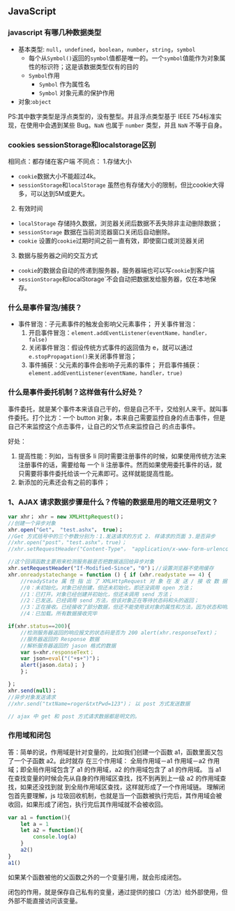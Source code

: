 ## JavaScript
### javascript 有哪几种数据类型
- 基本类型: `null`，`undefined`，`boolean`，`number`，`string`，`symbol`
    - 每个从`Symbol()`返回的`symbol`值都是唯一的。一个`symbol`值能作为对象属性的标识符；这是该数据类型仅有的目的
    - `Symbol`作用
        - `Symbol` 作为属性名
        - `Symbol` 对象元素的保护作用
- 对象:`object`

PS:其中数字类型是浮点类型的，没有整型。并且浮点类型基于 IEEE 754标准实现，在使用中会遇到某些 Bug。`NaN` 也属于 `number` 类型，并且 `NaN` 不等于自身。

### cookies sessionStorage和localstorage区别
相同点：都存储在客户端
不同点：
1.存储大小
- `cookie`数据大小不能超过4k。
- `sessionStorage`和`localStorage` 虽然也有存储大小的限制，但比cookie大得多，可以达到5M或更大。
2. 有效时间
- `localStorage` 存储持久数据，浏览器关闭后数据不丢失除非主动删除数据；
- `sessionStorage` 数据在当前浏览器窗口关闭后自动删除。
- `cookie` 设置的`cookie`过期时间之前一直有效，即使窗口或浏览器关闭
3. 数据与服务器之间的交互方式
- `cookie`的数据会自动的传递到服务器，服务器端也可以写`cookie`到客户端
- `sessionStorage`和localStorage`不会自动把数据发给服务器，仅在本地保存。
### 什么是事件冒泡/捕获？
- 事件冒泡：子元素事件的触发会影响父元素事件； 开关事件冒泡： 
    1. 开启事件冒泡：`element.addEventListener(eventName，handler，false)`
    2. 关闭事件冒泡：假设传统方式事件的返回值为 e，就可以通过 `e.stopPropagation()`来关闭事件冒泡； 
    3. 事件捕获：父元素的事件会影响子元素的事件； 开启事件捕获：`element.addEventListener(eventName，handler，true)`
### 什么是事件委托机制？这样做有什么好处？
事件委托，就是某个事件本来该自己干的，但是自己不干，交给别人来干。就叫事件委托。打个比方：一个 button 对象，本来自己需要监控自身的点击事件，但是自己不来监控这个点击事件，让自己的父节点来监控自己 的点击事件。

好处：
1. 提高性能：列如，当有很多 li 同时需要注册事件的时候，如果使用传统方法来注册事件的话，需要给每 一个 li 注册事件。然而如果使用委托事件的话，就只需要将事件委托给该一个元素即可。这样就能提高性能。
2. 新添加的元素还会有之前的事件；

### 1、AJAX 请求数据步骤是什么？传输的数据是用的暗文还是明文？
```JavaScript
var xhr； xhr = new XMLHttpRequest()； 
//创建一个异步对象 
xhr.open("Get"， "test.ashx"， true)；
//Get 方式括号中的三个参数分别为：1.发送请求的方式 2. 样请求的页面 3.是否异步 
//xhr.open("post"，"test.ashx"，true)；
//xhr.setRequestHeader("Content-Type"， "application/x-www-form-urlencoded")； Post 方式发送数据

//这个回调函数主要用来检测服务器是否把数据返回给异步对象 
xhr.setRequestHeader("If-Modified-Since"，"0")；//设置浏览器不使用缓存 
xhr.onreadystatechange = function () { if (xhr.readystate == 4) { 
    //readyState 属 性 指 出 了 XMLHttpRequest 对 象 在 发 送 / 接 收 数 据 过 程 中 所 处 的 几 个 状 态 。 XMLHttpRequest 对象会经历 5 种不同的状态。
    //0：未初始化。对象已经创建，但还未初始化，即还没调用 open 方法； 
    //1：已打开。对象已经创建并初始化，但还未调用 send 方法； 
    //2：已发送。已经调用 send 方法，但该对象正在等待状态码和头的返回； 
    //3：正在接收。已经接收了部分数据，但还不能使用该对象的属性和方法，因为状态和响应头不完整； 
    //4：已加载。所有数据接收完毕

if(xhr.status==200){ 
    //检测服务器返回的响应报文的状态码是否为 200 alert(xhr.responseText)；
    //服务器返回的 Response 数据 
    //解析服务器返回的 jason 格式的数据 
    var s=xhr.responseText； 
    var json=eval("("+s+")")； 
    alert(jason.data)； } 
    }；

}； 
xhr.send(null)；
//异步对象发送请求 
//xhr.send("txtName=roger&txtPwd=123")； 以 post 方式发送数据

// ajax 中 get 和 post 方式请求数据都是明文的。
```

### 作用域和闭包
答：简单的说，作用域是针对变量的，比如我们创建一个函数 a1，函数里面又包了一个子函数 a2。此时就存 在三个作用域： 全局作用域－a1 作用域－a2 作用域；即全局作用域包含了 a1 的作用域，a2 的作用域包含了 a1 的作用域。 当 a1 在查找变量的时候会先从自身的作用域区查找，找不到再到上一级 a2 的作用域查找，如果还没找到就 到全局作用域区查找，这样就形成了一个作用域链。 理解闭包首先要理解，js 垃圾回收机制，也就是当一个函数被执行完后，其作用域会被收回，如果形成了闭包，执行完后其作用域就不会被收回。
```JavaScript
var a1 = function(){
    let a = 1
    let a2 = function(){
        console.log(a)
    }
    a2()
}
a1()
```
如果某个函数被他的父函数之外的一个变量引用，就会形成闭包。 

闭包的作用，就是保存自己私有的变量，通过提供的接口（方法）给外部使用，但外部不能直接访问该变量。